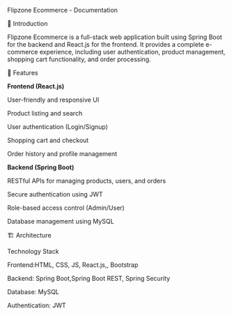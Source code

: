 Flipzone Ecommerce - Documentation

📌 Introduction

Flipzone Ecommerce is a full-stack web application built using Spring Boot for the backend and React.js for the frontend. It provides a complete e-commerce experience, including user authentication, product management, shopping cart functionality, and order processing.

🎯 Features

**Frontend (React.js)**

User-friendly and responsive UI

Product listing and search

User authentication (Login/Signup)

Shopping cart and checkout

Order history and profile management

**Backend (Spring Boot)**

RESTful APIs for managing products, users, and orders

Secure authentication using JWT

Role-based access control (Admin/User)

Database management using MySQL

🏗 Architecture

Technology Stack

Frontend:HTML, CSS, JS, React.js,, Bootstrap

Backend: Spring Boot,Spring Boot REST, Spring Security

Database: MySQL

Authentication: JWT
